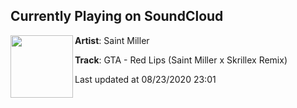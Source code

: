 ## Currently Playing on SoundCloud

[<img align="left" width="100" src="https://i1.sndcdn.com/artworks-la52dhDoGq2RjxyR-xIeOxg-t50x50.jpg">](https://soundcloud.com/saint-baek/gta-red-lips-saint-miller-x-skrillex-remix)

**Artist**: Saint Miller 

**Track**: GTA - Red Lips (Saint Miller x Skrillex Remix)

Last updated at 08/23/2020 23:01
